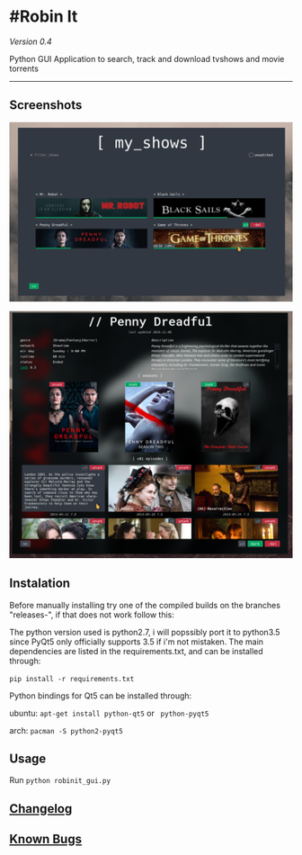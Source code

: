 #Robin It
================================

*Version 0.4*

Python GUI Application to search, track and download tvshows and movie torrents

--------------------------------

## Screenshots

![screenshot](screenshots/my_shows_screen_v1.0.png)

![screenshot](screenshots/tv_show_screen_v1.0.png)

## Instalation

Before manually installing try one of the compiled builds on the branches "releases-<arch>", if that does not work follow this:

The python version used is python2.7, i will popssibly port it to python3.5 since PyQt5 only officially supports 3.5 if i'm not mistaken. The main dependencies are listed in the requirements.txt, and can be installed through:

 `pip install -r requirements.txt`

Python bindings for Qt5 can be installed through:

ubuntu: 	`apt-get install python-qt5` or ` python-pyqt5`

arch: 		`pacman -S python2-pyqt5`

## Usage

Run `python robinit_gui.py`

## [Changelog](https://github.com/3ximus/robin-it/blob/master/CHANGELOG.md)

## [Known Bugs](https://github.com/3ximus/robin-it/labels/bug)
